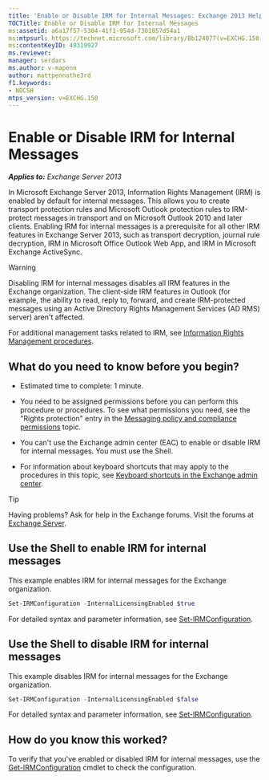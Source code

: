 ```yaml
---
title: 'Enable or Disable IRM for Internal Messages: Exchange 2013 Help'
TOCTitle: Enable or Disable IRM for Internal Messages
ms:assetid: a6a17f57-5304-41f1-954d-7301857d54a1
ms:mtpsurl: https://technet.microsoft.com/library/Bb124077(v=EXCHG.150)
ms:contentKeyID: 49319927
ms.reviewer: 
manager: serdars
ms.author: v-mapenn
author: mattpennathe3rd
f1.keywords:
- NOCSH
mtps_version: v=EXCHG.150
---
```


# Enable or Disable IRM for Internal Messages

_**Applies to:** Exchange Server 2013_

In Microsoft Exchange Server 2013, Information Rights Management (IRM) is enabled by default for internal messages. This allows you to create transport protection rules and Microsoft Outlook protection rules to IRM-protect messages in transport and on Microsoft Outlook 2010 and later clients. Enabling IRM for internal messages is a prerequisite for all other IRM features in Exchange Server 2013, such as transport decryption, journal rule decryption, IRM in Microsoft Office Outlook Web App, and IRM in Microsoft Exchange ActiveSync.

> [!WARNING]
> Disabling IRM for internal messages disables all IRM features in the Exchange organization. The client-side IRM features in Outlook (for example, the ability to read, reply to, forward, and create IRM-protected messages using an Active Directory Rights Management Services (AD&nbsp;RMS) server) aren't affected.

For additional management tasks related to IRM, see [Information Rights Management procedures](information-rights-management-procedures-exchange-2013-help.md).

## What do you need to know before you begin?

- Estimated time to complete: 1 minute.

- You need to be assigned permissions before you can perform this procedure or procedures. To see what permissions you need, see the "Rights protection" entry in the [Messaging policy and compliance permissions](messaging-policy-and-compliance-permissions-exchange-2013-help.md) topic.

- You can't use the Exchange admin center (EAC) to enable or disable IRM for internal messages. You must use the Shell.

- For information about keyboard shortcuts that may apply to the procedures in this topic, see [Keyboard shortcuts in the Exchange admin center](keyboard-shortcuts-in-the-exchange-admin-center-2013-help.md).

> [!TIP]
> Having problems? Ask for help in the Exchange forums. Visit the forums at [Exchange Server](https://go.microsoft.com/fwlink/p/?linkid=60612).

## Use the Shell to enable IRM for internal messages

This example enables IRM for internal messages for the Exchange organization.

```powershell
Set-IRMConfiguration -InternalLicensingEnabled $true
```

For detailed syntax and parameter information, see [Set-IRMConfiguration](https://docs.microsoft.com/powershell/module/exchange/encryption-and-certificates/Set-IRMConfiguration).

## Use the Shell to disable IRM for internal messages

This example disables IRM for internal messages for the Exchange organization.

```powershell
Set-IRMConfiguration -InternalLicensingEnabled $false
```

For detailed syntax and parameter information, see [Set-IRMConfiguration](https://docs.microsoft.com/powershell/module/exchange/encryption-and-certificates/Set-IRMConfiguration).

## How do you know this worked?

To verify that you've enabled or disabled IRM for internal messages, use the [Get-IRMConfiguration](https://docs.microsoft.com/powershell/module/exchange/encryption-and-certificates/Get-IRMConfiguration) cmdlet to check the configuration.
